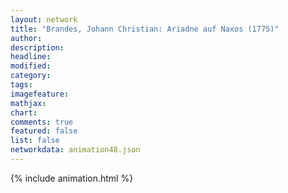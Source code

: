 ```yaml
---
layout: network
title: "Brandes, Johann Christian: Ariadne auf Naxos (1775)"
author:
description:
headline:
modified:
category:
tags:
imagefeature: 
mathjax: 
chart: 
comments: true
featured: false
list: false
networkdata: animation48.json
---
```

{% include animation.html %}
